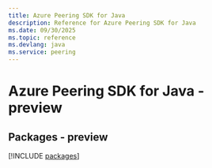```yaml
---
title: Azure Peering SDK for Java
description: Reference for Azure Peering SDK for Java
ms.date: 09/30/2025
ms.topic: reference
ms.devlang: java
ms.service: peering
---
```

# Azure Peering SDK for Java - preview
## Packages - preview
[!INCLUDE [packages](peering-index.md)]